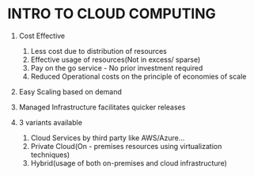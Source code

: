 # INTRO TO CLOUD COMPUTING

1. Cost Effective
   1. Less cost due to distribution of resources
   2. Effective usage of resources(Not in excess/ sparse)
   3. Pay on the go service - No prior investment required
   4. Reduced Operational costs on the principle of economies of scale
2. Easy Scaling based on demand
3. Managed Infrastructure facilitates quicker releases
4.  3 variants available

    1. Cloud Services by third party like AWS/Azure...
    2. Private Cloud(On - premises resources using virtualization techniques)
    3. Hybrid(usage of both on-premises and cloud infrastructure)

